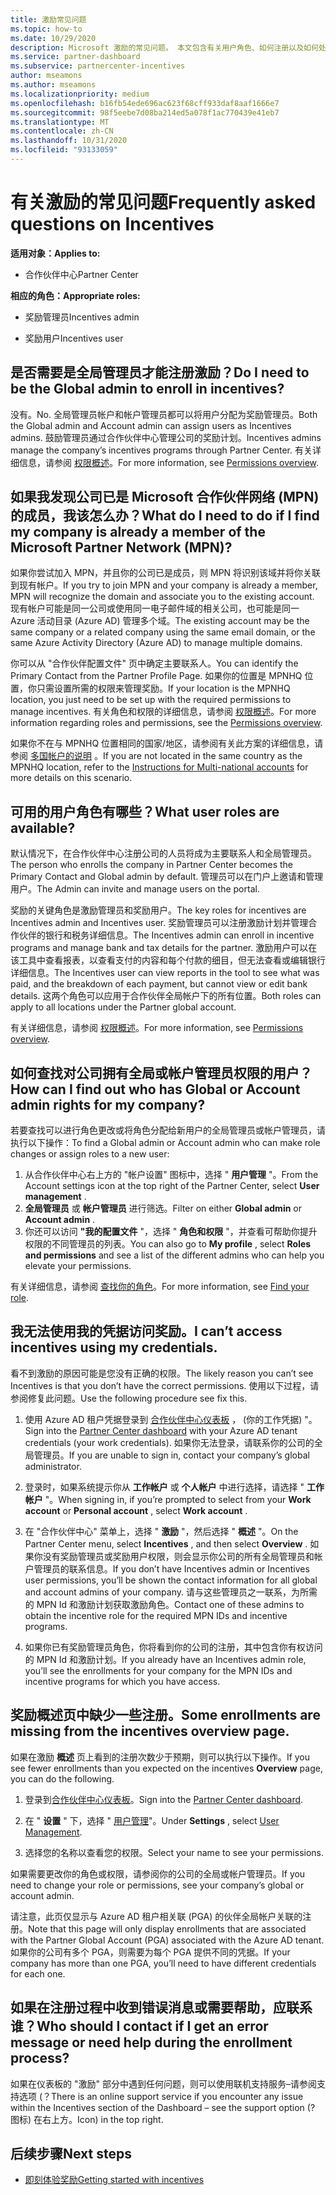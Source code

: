 ```yaml
---
title: 激励常见问题
ms.topic: how-to
ms.date: 10/29/2020
description: Microsoft 激励的常见问题。 本文包含有关用户角色、如何注册以及如何处理错误消息的问题。
ms.service: partner-dashboard
ms.subservice: partnercenter-incentives
author: mseamons
ms.author: mseamons
ms.localizationpriority: medium
ms.openlocfilehash: b16fb54ede696ac623f68cff933daf8aaf1666e7
ms.sourcegitcommit: 98f5eebe7d08ba214ed5a078f1ac770439e41eb7
ms.translationtype: MT
ms.contentlocale: zh-CN
ms.lasthandoff: 10/31/2020
ms.locfileid: "93133059"
---
```

# <a name="frequently-asked-questions-on-incentives"></a><span data-ttu-id="4719e-104">有关激励的常见问题</span><span class="sxs-lookup"><span data-stu-id="4719e-104">Frequently asked questions on Incentives</span></span>

<span data-ttu-id="4719e-105">**适用对象：**</span><span class="sxs-lookup"><span data-stu-id="4719e-105">**Applies to:**</span></span>

- <span data-ttu-id="4719e-106">合作伙伴中心</span><span class="sxs-lookup"><span data-stu-id="4719e-106">Partner Center</span></span>

<span data-ttu-id="4719e-107">**相应的角色：**</span><span class="sxs-lookup"><span data-stu-id="4719e-107">**Appropriate roles:**</span></span>

- <span data-ttu-id="4719e-108">奖励管理员</span><span class="sxs-lookup"><span data-stu-id="4719e-108">Incentives admin</span></span>

- <span data-ttu-id="4719e-109">奖励用户</span><span class="sxs-lookup"><span data-stu-id="4719e-109">Incentives user</span></span>

## <a name="do-i-need-to-be-the-global-admin-to-enroll-in-incentives"></a><span data-ttu-id="4719e-110">是否需要是全局管理员才能注册激励？</span><span class="sxs-lookup"><span data-stu-id="4719e-110">Do I need to be the Global admin to enroll in incentives?</span></span>

<span data-ttu-id="4719e-111">没有。</span><span class="sxs-lookup"><span data-stu-id="4719e-111">No.</span></span> <span data-ttu-id="4719e-112">全局管理员帐户和帐户管理员都可以将用户分配为奖励管理员。</span><span class="sxs-lookup"><span data-stu-id="4719e-112">Both the Global admin and Account admin can assign users as Incentives admins.</span></span> <span data-ttu-id="4719e-113">鼓励管理员通过合作伙伴中心管理公司的奖励计划。</span><span class="sxs-lookup"><span data-stu-id="4719e-113">Incentives admins manage the company’s incentives programs through Partner Center.</span></span> <span data-ttu-id="4719e-114">有关详细信息，请参阅 [权限概述](permissions-overview.md)。</span><span class="sxs-lookup"><span data-stu-id="4719e-114">For more information, see [Permissions overview](permissions-overview.md).</span></span>

## <a name="what-do-i-need-to-do-if-i-find-my-company-is-already-a-member-of-the-microsoft-partner-network-mpn"></a><span data-ttu-id="4719e-115">如果我发现公司已是 Microsoft 合作伙伴网络 (MPN) 的成员，我该怎么办？</span><span class="sxs-lookup"><span data-stu-id="4719e-115">What do I need to do if I find my company is already a member of the Microsoft Partner Network (MPN)?</span></span>

<span data-ttu-id="4719e-116">如果你尝试加入 MPN，并且你的公司已是成员，则 MPN 将识别该域并将你关联到现有帐户。</span><span class="sxs-lookup"><span data-stu-id="4719e-116">If you try to join MPN and your company is already a member, MPN will recognize the domain and associate you to the existing account.</span></span> <span data-ttu-id="4719e-117">现有帐户可能是同一公司或使用同一电子邮件域的相关公司，也可能是同一 Azure 活动目录 (Azure AD) 管理多个域。</span><span class="sxs-lookup"><span data-stu-id="4719e-117">The existing account may be the same company or a related company using the same email domain, or the same Azure Activity Directory (Azure AD) to manage multiple domains.</span></span>

<span data-ttu-id="4719e-118">你可以从 "合作伙伴配置文件" 页中确定主要联系人。</span><span class="sxs-lookup"><span data-stu-id="4719e-118">You can identify the Primary Contact from the Partner Profile Page.</span></span> <span data-ttu-id="4719e-119">如果你的位置是 MPNHQ 位置，你只需设置所需的权限来管理奖励。</span><span class="sxs-lookup"><span data-stu-id="4719e-119">If your location is the MPNHQ location, you just need to be set up with the required permissions to manage incentives.</span></span> <span data-ttu-id="4719e-120">有关角色和权限的详细信息，请参阅 [权限概述](permissions-overview.md)。</span><span class="sxs-lookup"><span data-stu-id="4719e-120">For more information regarding roles and permissions, see the [Permissions overview](permissions-overview.md).</span></span>

<span data-ttu-id="4719e-121">如果你不在与 MPNHQ 位置相同的国家/地区，请参阅有关此方案的详细信息，请参阅 [多国帐户的说明](https://support.microsoft.com/help/4515619/special-considerations-for-multi-national-partners-joining-the-microso) 。</span><span class="sxs-lookup"><span data-stu-id="4719e-121">If you are not located in the same country as the MPNHQ location, refer to the [Instructions for Multi-national accounts](https://support.microsoft.com/help/4515619/special-considerations-for-multi-national-partners-joining-the-microso) for more details on this scenario.</span></span>

## <a name="what-user-roles-are-available"></a><span data-ttu-id="4719e-122">可用的用户角色有哪些？</span><span class="sxs-lookup"><span data-stu-id="4719e-122">What user roles are available?</span></span>

<span data-ttu-id="4719e-123">默认情况下，在合作伙伴中心注册公司的人员将成为主要联系人和全局管理员。</span><span class="sxs-lookup"><span data-stu-id="4719e-123">The person who enrolls the company in Partner Center becomes the Primary Contact and Global admin by default.</span></span> <span data-ttu-id="4719e-124">管理员可以在门户上邀请和管理用户。</span><span class="sxs-lookup"><span data-stu-id="4719e-124">The Admin can invite and manage users on the portal.</span></span>

<span data-ttu-id="4719e-125">奖励的关键角色是激励管理员和奖励用户。</span><span class="sxs-lookup"><span data-stu-id="4719e-125">The key roles for incentives are Incentives admin and Incentives user.</span></span> <span data-ttu-id="4719e-126">奖励管理员可以注册激励计划并管理合作伙伴的银行和税务详细信息。</span><span class="sxs-lookup"><span data-stu-id="4719e-126">The Incentives admin can enroll in incentive programs and manage bank and tax details for the partner.</span></span> <span data-ttu-id="4719e-127">激励用户可以在该工具中查看报表，以查看支付的内容和每个付款的细目，但无法查看或编辑银行详细信息。</span><span class="sxs-lookup"><span data-stu-id="4719e-127">The Incentives user can view reports in the tool to see what was paid, and the breakdown of each payment, but cannot view or edit bank details.</span></span> <span data-ttu-id="4719e-128">这两个角色可以应用于合作伙伴全局帐户下的所有位置。</span><span class="sxs-lookup"><span data-stu-id="4719e-128">Both roles can apply to all locations under the Partner global account.</span></span>

<span data-ttu-id="4719e-129">有关详细信息，请参阅 [权限概述](permissions-overview.md)。</span><span class="sxs-lookup"><span data-stu-id="4719e-129">For more information, see [Permissions overview](permissions-overview.md).</span></span>

## <a name="how-can-i-find-out-who-has-global-or-account-admin-rights-for-my-company"></a><span data-ttu-id="4719e-130">如何查找对公司拥有全局或帐户管理员权限的用户？</span><span class="sxs-lookup"><span data-stu-id="4719e-130">How can I find out who has Global or Account admin rights for my company?</span></span>

<span data-ttu-id="4719e-131">若要查找可以进行角色更改或将角色分配给新用户的全局管理员或帐户管理员，请执行以下操作：</span><span class="sxs-lookup"><span data-stu-id="4719e-131">To find a Global admin or Account admin who can make role changes or assign roles to a new user:</span></span>

1. <span data-ttu-id="4719e-132">从合作伙伴中心右上方的 "帐户设置" 图标中，选择 " **用户管理** "。</span><span class="sxs-lookup"><span data-stu-id="4719e-132">From the Account settings icon at the top right of the Partner Center, select **User management** .</span></span>
2. <span data-ttu-id="4719e-133">**全局管理员** 或 **帐户管理员** 进行筛选。</span><span class="sxs-lookup"><span data-stu-id="4719e-133">Filter on either **Global admin** or **Account admin** .</span></span>
3. <span data-ttu-id="4719e-134">你还可以访问 **"我的配置文件** "，选择 " **角色和权限** "，并查看可帮助你提升权限的不同管理员的列表。</span><span class="sxs-lookup"><span data-stu-id="4719e-134">You can also go to **My profile** , select **Roles and permissions** and see a list of the different admins who can help you elevate your permissions.</span></span>
 
<span data-ttu-id="4719e-135">有关详细信息，请参阅 [查找你的角色](find-your-role.md)。</span><span class="sxs-lookup"><span data-stu-id="4719e-135">For more information, see [Find your role](find-your-role.md).</span></span>  

## <a name="i-cant-access-incentives-using-my-credentials"></a><span data-ttu-id="4719e-136">我无法使用我的凭据访问奖励。</span><span class="sxs-lookup"><span data-stu-id="4719e-136">I can’t access incentives using my credentials.</span></span>

<span data-ttu-id="4719e-137">看不到激励的原因可能是您没有正确的权限。</span><span class="sxs-lookup"><span data-stu-id="4719e-137">The likely reason you can’t see Incentives is that you don’t have the correct permissions.</span></span> <span data-ttu-id="4719e-138">使用以下过程，请参阅修复此问题。</span><span class="sxs-lookup"><span data-stu-id="4719e-138">Use the following procedure see fix this.</span></span>

1. <span data-ttu-id="4719e-139">使用 Azure AD 租户凭据登录到 [合作伙伴中心仪表板](https://partner.microsoft.com/dashboard/) ， (你的工作凭据) "。</span><span class="sxs-lookup"><span data-stu-id="4719e-139">Sign into the [Partner Center dashboard](https://partner.microsoft.com/dashboard/) with your Azure AD tenant credentials (your work credentials).</span></span> <span data-ttu-id="4719e-140">如果你无法登录，请联系你的公司的全局管理员。</span><span class="sxs-lookup"><span data-stu-id="4719e-140">If you are unable to  sign in, contact your company’s global administrator.</span></span>

2. <span data-ttu-id="4719e-141">登录时，如果系统提示你从 **工作帐户** 或 **个人帐户** 中进行选择，请选择 " **工作帐户** "。</span><span class="sxs-lookup"><span data-stu-id="4719e-141">When signing in, if you’re prompted to select from your **Work account** or **Personal account** , select **Work account** .</span></span>

3. <span data-ttu-id="4719e-142">在 "合作伙伴中心" 菜单上，选择 " **激励** "，然后选择 " **概述** "。</span><span class="sxs-lookup"><span data-stu-id="4719e-142">On the Partner Center menu, select **Incentives** , and then select **Overview** .</span></span> <span data-ttu-id="4719e-143">如果你没有奖励管理员或奖励用户权限，则会显示你公司的所有全局管理员和帐户管理员的联系信息。</span><span class="sxs-lookup"><span data-stu-id="4719e-143">If you don’t have Incentives admin or Incentives user permissions,  you’ll be shown the contact information for all global and account admins of your company.</span></span> <span data-ttu-id="4719e-144">请与这些管理员之一联系，为所需的 MPN Id 和激励计划获取激励角色。</span><span class="sxs-lookup"><span data-stu-id="4719e-144">Contact one of these admins to obtain the incentive role for the required MPN IDs and incentive programs.</span></span>

4. <span data-ttu-id="4719e-145">如果你已有奖励管理员角色，你将看到你的公司的注册，其中包含你有权访问的 MPN Id 和激励计划。</span><span class="sxs-lookup"><span data-stu-id="4719e-145">If you already have an Incentives admin role, you’ll see the enrollments for your company for the MPN IDs and incentive programs for which you have access.</span></span>

## <a name="some-enrollments-are-missing-from-the-incentives-overview-page"></a><span data-ttu-id="4719e-146">奖励概述页中缺少一些注册。</span><span class="sxs-lookup"><span data-stu-id="4719e-146">Some enrollments are missing from the incentives overview page.</span></span>

<span data-ttu-id="4719e-147">如果在激励 **概述** 页上看到的注册次数少于预期，则可以执行以下操作。</span><span class="sxs-lookup"><span data-stu-id="4719e-147">If you see fewer enrollments than you expected on the incentives **Overview** page, you can do the following.</span></span>

1. <span data-ttu-id="4719e-148">登录到[合作伙伴中心仪表板](https://partner.microsoft.com/dashboard/)。</span><span class="sxs-lookup"><span data-stu-id="4719e-148">Sign into the [Partner Center dashboard](https://partner.microsoft.com/dashboard/).</span></span>

2. <span data-ttu-id="4719e-149">在 " **设置** " 下，选择 " [用户管理](https://partner.microsoft.com/pcv/users)"。</span><span class="sxs-lookup"><span data-stu-id="4719e-149">Under **Settings** , select [User Management](https://partner.microsoft.com/pcv/users).</span></span>

3. <span data-ttu-id="4719e-150">选择您的名称以查看您的权限。</span><span class="sxs-lookup"><span data-stu-id="4719e-150">Select your name to see your permissions.</span></span>

<span data-ttu-id="4719e-151">如果需要更改你的角色或权限，请参阅你的公司的全局或帐户管理员。</span><span class="sxs-lookup"><span data-stu-id="4719e-151">If you need to change your role or permissions, see your company’s global or account admin.</span></span>

<span data-ttu-id="4719e-152">请注意，此页仅显示与 Azure AD 租户相关联 (PGA) 的伙伴全局帐户关联的注册。</span><span class="sxs-lookup"><span data-stu-id="4719e-152">Note that this page will only display enrollments that are associated with the Partner Global Account (PGA) associated with the Azure AD tenant.</span></span> <span data-ttu-id="4719e-153">如果你的公司有多个 PGA，则需要为每个 PGA 提供不同的凭据。</span><span class="sxs-lookup"><span data-stu-id="4719e-153">If your company has more than one PGA, you’ll need to have different credentials for each one.</span></span>

## <a name="who-should-i-contact-if-i-get-an-error-message-or-need-help-during-the-enrollment-process"></a><span data-ttu-id="4719e-154">如果在注册过程中收到错误消息或需要帮助，应联系谁？</span><span class="sxs-lookup"><span data-stu-id="4719e-154">Who should I contact if I get an error message or need help during the enrollment process?</span></span>

<span data-ttu-id="4719e-155">如果在仪表板的 "激励" 部分中遇到任何问题，则可以使用联机支持服务–请参阅支持选项 (？</span><span class="sxs-lookup"><span data-stu-id="4719e-155">There is an online support service if you encounter any issue within the Incentives section of the Dashboard – see the support option (?</span></span> <span data-ttu-id="4719e-156">图标) 在右上方。</span><span class="sxs-lookup"><span data-stu-id="4719e-156">Icon) in the top right.</span></span>

## <a name="next-steps"></a><span data-ttu-id="4719e-157">后续步骤</span><span class="sxs-lookup"><span data-stu-id="4719e-157">Next steps</span></span>

- [<span data-ttu-id="4719e-158">即刻体验奖励</span><span class="sxs-lookup"><span data-stu-id="4719e-158">Getting started with incentives</span></span>](incentives-get-started-intro.md)
